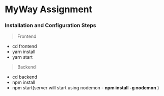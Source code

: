 # MyWay Assignment

### Installation and Configuration Steps
> Frontend
* cd frontend
* yarn install
* yarn start

> Backend
* cd backend
* npm install
* npm start(server will start using nodemon - **npm install -g nodemon** )
